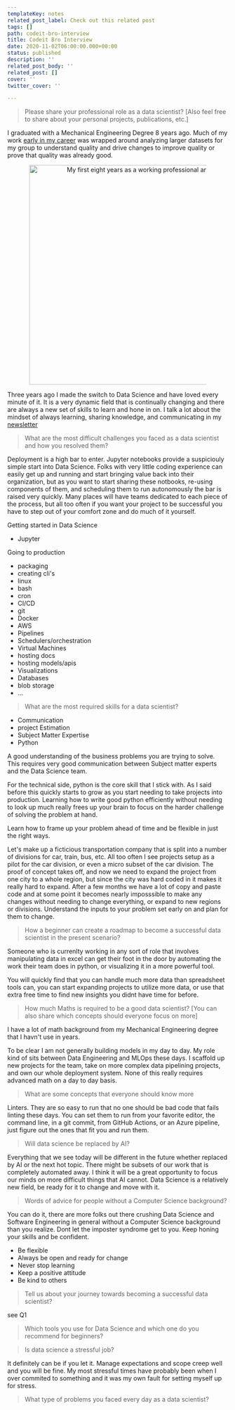 ```yaml
---
templateKey: notes
related_post_label: Check out this related post
tags: []
path: codeit-bro-interview
title: Codeit Bro Interview
date: 2020-11-02T06:00:00.000+00:00
status: published
description: ''
related_post_body: ''
related_post: []
cover: ''
twitter_cover: ''

---
```

> Please share your professional role as a data scientist? \[Also feel free to share about your personal projects, publications, etc.\]

I graduated with a Mechanical Engineering Degree 8 years ago.  Much of my work [early in my career](https://waylonwalker.com/blog/eight-years-cat) was wrapped around analyzing larger datasets for my group to understand quality and drive changes to improve quality or prove that quality was already good.

<p style='text-align: center'>
<a href='https://waylonwalker.com/notes/eight-years-cat'>
<img
style='width:500px; max-width:80%; margin: auto;'
src="https://waylonwalker.com/eight-years-cat.png"
alt="My first eight years as a working professional article"
/>
</a>
</p>

Three years ago I made the switch to Data Science and have loved every minute of it.  It is a very dynamic field that is continually changing and there are always a new set of skills to learn and hone in on.  I talk a lot about the mindset of always learning, sharing knowledge, and communicating in my [newsletter](http://waylonwalker.com/newsletter)

> What are the most difficult challenges you faced as a data scientist and how you resolved them?

Deployment is a high bar to enter.  Jupyter notebooks provide a suspiciouly simple start into Data Science.  Folks with very little coding experience can easily get up and running and start bringing value back into their organization, but as you want to start sharing these notbooks, re-using components of them, and scheduling them to run autonomously the bar is raised very quickly.  Many places will have teams dedicated to each piece of the process, but all too often if you want your project to be successful you have to step out of your comfort zone and do much of it yourself.

Getting started in Data Science

* Jupyter

Going to production

* packaging
* creating cli's
* linux
* bash
* cron
* CI/CD
* git
* Docker
* AWS
* Pipelines
* Schedulers/orchestration
* Virtual Machines
* hosting docs
* hosting models/apis
* Visualizations
* Databases
* blob storage
* ...

> What are the most required skills for a data scientist?

* Communication
* project Estimation
* Subject Matter Expertise
* Python

A good understanding of the business problems you are trying to solve.  This requires very good communication between Subject matter experts and the Data Science team.

For the technical side, python is the core skill that I stick with.  As I said before this quickly starts to grow as you start needing to take projects into production.  Learning how to write good python efficiently without needing to look up much really frees up your brain to focus on the harder challenge of solving the problem at hand.

Learn how to frame up your problem ahead of time and be flexible in just the right ways.

Let's make up a ficticious transportation company that is split into a number of divisions for car, train, bus, etc.  All too often I see projects setup as a pilot for the car division, or even a micro subset of the car division.  The proof of concept takes off, and now we need to expand the project from one city to a whole region, but since the city was hard coded in it makes it really hard to expand. After a few months we have a lot of copy and paste code and at some point it becomes nearly imposssible to make any changes without needing to change everything, or expand to new regions or divisions. Understand the inputs to your problem set early on and plan for them to change.

> How a beginner can create a roadmap to become a successful data scientist in the present scenario?

Someone who is currenlty working in any sort of role that involves manipulating data in excel can get their foot in the door by automating the work their team does in python, or visualizing it in a more powerful tool.

You will quickly find that you can handle much more data than spreadsheet tools can, you can start expanding projects to utilize more data, or use that extra free time to find new insights you didnt have time for before.

> How much Maths is required to be a good data scientist? \[You can also share which concepts should everyone focus on more\]

I have a lot of math background from my Mechanical Engineering degree that I havn't use in years.

To be clear I am not generally building models in my day to day.  My role kind of sits between Data Engineering and MLOps these days.  I scaffold up new projects for the team, take on more complex data pipelining projects, and own our whole deployment system.  None of this really requires advanced math on a day to day basis.

> What are some concepts that everyone should know more

Linters.  They are so easy to run that no one should be bad code that fails linting these days.  You can set them to run from your favorite editor, the command line, in a git commit, from GitHub Actions, or an Azure pipeline, just figure out the ones that fit you and run them.

> Will data science be replaced by AI?

Everything that we see today will be different in the future whether replaced by AI or the next hot topic.  There might be subsets of our work that is completely automated away.  I think it will be a great opportunity to focus our minds on more difficult things that AI cannot.  Data Science is a relatively new field, be ready for it to change and move with it.

> Words of advice for people without a Computer Science background?

You can do it, there are more folks out there crushing Data Science and Software Engineering in general without a Computer Science background than you realize.  Dont let the imposter syndrome get to you.  Keep honing your skills and be confident.

* Be flexible
* Always be open and ready for change
* Never stop learning
* Keep a positive attitude
* Be kind to others

> Tell us about your journey towards becoming a successful data scientist?

see Q1

> Which tools you use for Data Science and which one do you recommend for beginners?

> Is data science a stressful job?

It definitely can be if you let it.  Manage expectations and scope creep well and you will be fine.  My most stressful times have probably been when I over commited to something and it was my own fault for setting myself up for stress.

> What type of problems you faced every day as a data scientist?